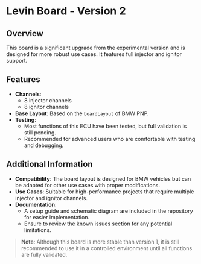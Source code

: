 # Levin Board - Version 2

## Overview
This board is a significant upgrade from the experimental version and is designed for more robust use cases. It features full injector and ignitor support.

## Features
- **Channels**: 
  - 8 injector channels
  - 8 ignitor channels
- **Base Layout**: Based on the `boardLayout` of BMW PNP.
- **Testing**: 
  - Most functions of this ECU have been tested, but full validation is still pending.
  - Recommended for advanced users who are comfortable with testing and debugging.

## Additional Information
- **Compatibility**: The board layout is designed for BMW vehicles but can be adapted for other use cases with proper modifications.
- **Use Cases**: Suitable for high-performance projects that require multiple injector and ignitor channels.
- **Documentation**: 
  - A setup guide and schematic diagram are included in the repository for easier implementation.
  - Ensure to review the known issues section for any potential limitations.

> **Note**: Although this board is more stable than version 1, it is still recommended to use it in a controlled environment until all functions are fully validated.
